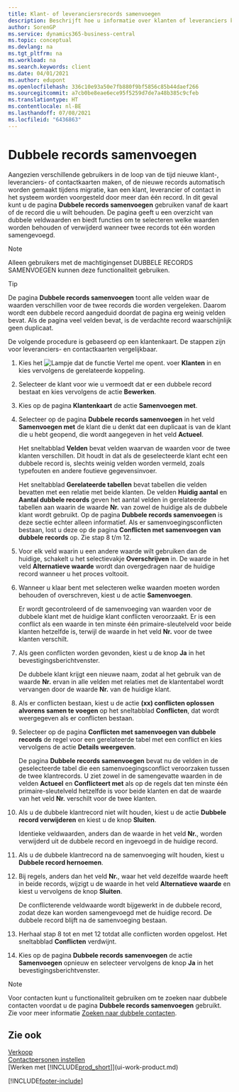 ```yaml
---
title: Klant- of leveranciersrecords samenvoegen
description: Beschrijft hoe u informatie over klanten of leveranciers kunt consolideren wanneer u dubbele vermeldingen over sommige van hen heeft.
author: SorenGP
ms.service: dynamics365-business-central
ms.topic: conceptual
ms.devlang: na
ms.tgt_pltfrm: na
ms.workload: na
ms.search.keywords: client
ms.date: 04/01/2021
ms.author: edupont
ms.openlocfilehash: 336c10e93a50e7fb880f9bf5856c85b44daef266
ms.sourcegitcommit: a7cb0be8eae6ece95f5259d7de7a48b385c9cfeb
ms.translationtype: HT
ms.contentlocale: nl-BE
ms.lasthandoff: 07/08/2021
ms.locfileid: "6436863"
---
```

# <a name="merge-duplicate-records"></a>Dubbele records samenvoegen
Aangezien verschillende gebruikers in de loop van de tijd nieuwe klant-, leveranciers- of contactkaarten maken, of de nieuwe records automatisch worden gemaakt tijdens migratie, kan een klant, leverancier of contact in het systeem worden voorgesteld door meer dan één record. In dit geval kunt u de pagina **Dubbele records samenvoegen** gebruiken vanaf de kaart of de record die u wilt behouden. De pagina geeft u een overzicht van dubbele veldwaarden en biedt functies om te selecteren welke waarden worden behouden of verwijderd wanneer twee records tot één worden samengevoegd.

> [!NOTE]
> Alleen gebruikers met de machtigingenset DUBBELE RECORDS SAMENVOEGEN kunnen deze functionaliteit gebruiken.

> [!TIP]
> De pagina **Dubbele records samenvoegen** toont alle velden waar de waarden verschillen voor de twee records die worden vergeleken. Daarom wordt een dubbele record aangeduid doordat de pagina erg weinig velden bevat. Als de pagina veel velden bevat, is de verdachte record waarschijnlijk geen duplicaat.

De volgende procedure is gebaseerd op een klantenkaart. De stappen zijn voor leveranciers- en contactkaarten vergelijkbaar.

1. Kies het ![Lampje dat de functie Vertel me opent.](media/ui-search/search_small.png "Vertel me wat u wilt doen") voer **Klanten** in en kies vervolgens de gerelateerde koppeling.
2. Selecteer de klant voor wie u vermoedt dat er een dubbele record bestaat en kies vervolgens de actie **Bewerken**.
3. Kies op de pagina **Klantenkaart** de actie **Samenvoegen met**.
4. Selecteer op de pagina **Dubbele records samenvoegen** in het veld **Samenvoegen met** de klant die u denkt dat een duplicaat is van de klant die u hebt geopend, die wordt aangegeven in het veld **Actueel**.

    Het sneltabblad **Velden** bevat velden waarvan de waarden voor de twee klanten verschillen. Dit houdt in dat als de geselecteerde klant echt een dubbele record is, slechts weinig velden worden vermeld, zoals typefouten en andere foutieve gegevensinvoer.

    Het sneltabblad **Gerelateerde tabellen** bevat tabellen die velden bevatten met een relatie met beide klanten. De velden **Huidig aantal** en **Aantal dubbele records** geven het aantal velden in gerelateerde tabellen aan waarin de waarde **Nr.** van zowel de huidige als de dubbele klant wordt gebruikt. Op de pagina **Dubbele records samenvoegen** is deze sectie echter alleen informatief. Als er samenvoegingsconflicten bestaan, lost u deze op de pagina **Conflicten met samenvoegen van dubbele records** op. Zie stap 8 t/m 12.   

5. Voor elk veld waarin u een andere waarde wilt gebruiken dan de huidige, schakelt u het selectievakje **Overschrijven** in. De waarde in het veld **Alternatieve waarde** wordt dan overgedragen naar de huidige record wanneer u het proces voltooit.
6. Wanneer u klaar bent met selecteren welke waarden moeten worden behouden of overschreven, kiest u de actie **Samenvoegen**.

    Er wordt gecontroleerd of de samenvoeging van waarden voor de dubbele klant met de huidige klant conflicten veroorzaakt. Er is een conflict als een waarde in ten minste één primaire-sleutelveld voor beide klanten hetzelfde is, terwijl de waarde in het veld **Nr.** voor de twee klanten verschilt.

7. Als geen conflicten worden gevonden, kiest u de knop **Ja** in het bevestigingsberichtvenster.

    De dubbele klant krijgt een nieuwe naam, zodat al het gebruik van de waarde **Nr.** ervan in alle velden met relaties met de klantentabel wordt vervangen door de waarde **Nr.** van de huidige klant.
8. Als er conflicten bestaan, kiest u de actie **(xx) conflicten oplossen alvorens samen te voegen** op het sneltabblad **Conflicten**, dat wordt weergegeven als er conflicten bestaan.
9. Selecteer op de pagina **Conflicten met samenvoegen van dubbele records** de regel voor een gerelateerde tabel met een conflict en kies vervolgens de actie **Details weergeven**.

    De pagina **Dubbele records samenvoegen** bevat nu de velden in de geselecteerde tabel die een samenvoegingsconflict veroorzaken tussen de twee klantrecords. U ziet zowel in de samengevatte waarden in de velden **Actueel** en **Conflicteert met** als op de regels dat ten minste één primaire-sleutelveld hetzelfde is voor beide klanten en dat de waarde van het veld **Nr.** verschilt voor de twee klanten.   
10. Als u de dubbele klantrecord niet wilt houden, kiest u de actie **Dubbele record verwijderen** en kiest u de knop **Sluiten**.

    Identieke veldwaarden, anders dan de waarde in het veld **Nr.**, worden verwijderd uit de dubbele record en ingevoegd in de huidige record.
11. Als u de dubbele klantrecord na de samenvoeging wilt houden, kiest u **Dubbele record hernoemen**.
12. Bij regels, anders dan het veld **Nr.**, waar het veld dezelfde waarde heeft in beide records, wijzigt u de waarde in het veld **Alternatieve waarde** en kiest u vervolgens de knop **Sluiten**.

    De conflicterende veldwaarde wordt bijgewerkt in de dubbele record, zodat deze kan worden samengevoegd met de huidige record. De dubbele record blijft na de samenvoeging bestaan.
13. Herhaal stap 8 tot en met 12 totdat alle conflicten worden opgelost. Het sneltabblad **Conflicten** verdwijnt.
14. Kies op de pagina **Dubbele records samenvoegen** de actie **Samenvoegen** opnieuw en selecteer vervolgens de knop **Ja** in het bevestigingsberichtvenster.

> [!NOTE]
> Voor contacten kunt u functionaliteit gebruiken om te zoeken naar dubbele contacten voordat u de pagina **Dubbele records samenvoegen** gebruikt. Zie voor meer informatie [Zoeken naar dubbele contacten](marketing-setup-contacts.md#searching-for-duplicate-contacts).

## <a name="see-also"></a>Zie ook
[Verkoop](sales-manage-sales.md)  
[Contactpersonen instellen](marketing-setup-contacts.md)  
[Werken met [!INCLUDE[prod_short](includes/prod_short.md)]](ui-work-product.md)


[!INCLUDE[footer-include](includes/footer-banner.md)]